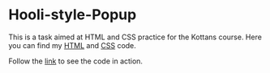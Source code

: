 # Hooli-style-Popup

This is a task aimed at HTML and CSS practice for the Kottans course.
Here you can find my [HTML](https://github.com/JuliaNovak/Hooli-style-Popup/blob/main/index.html) and [CSS](https://github.com/JuliaNovak/Hooli-style-Popup/blob/main/styles.css) code.

Follow the [link](https://yuliianovak.github.io/Hooli-style-Popup/) to see the code in action.

